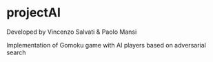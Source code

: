 # projectAI
Developed by Vincenzo Salvati & Paolo Mansi

Implementation of Gomoku game with AI players based on adversarial search
